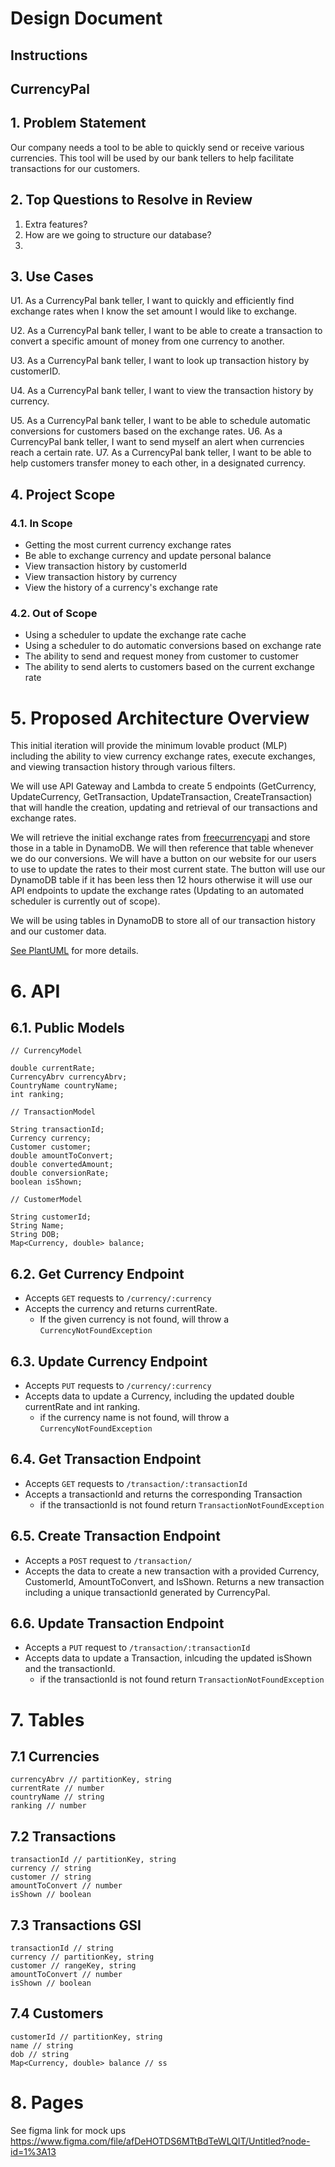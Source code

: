 # Design Document

## Instructions

## CurrencyPal

## 1. Problem Statement

Our company needs a tool to be able to quickly send or receive various currencies.  This tool will be used by our bank tellers to help facilitate transactions for our customers.

## 2. Top Questions to Resolve in Review

1. Extra features?
2. How are we going to structure our database?
3. 

## 3. Use Cases

U1. As a CurrencyPal bank teller, I want to quickly and efficiently find exchange rates when I know the set amount I would like to exchange.

U2. As a CurrencyPal bank teller, I want to be able to create a transaction to convert a specific amount of money from one currency to another.

U3. As a CurrencyPal bank teller, I want to look up transaction history by customerID.

U4. As a CurrencyPal bank teller, I want to view the transaction history by currency.

U5. As a CurrencyPal bank teller, I want to be able to schedule automatic conversions for customers based on the exchange rates.
U6. As a CurrencyPal bank teller, I want to send myself an alert when currencies reach a certain rate.
U7. As a CurrencyPal bank teller, I want to be able to help customers transfer money to each other, in a designated currency.

## 4. Project Scope


### 4.1. In Scope

* Getting the most current currency exchange rates
* Be able to exchange currency and update personal balance
* View transaction history by customerId
* View transaction history by currency
* View the history of a currency's exchange rate


### 4.2. Out of Scope

* Using a scheduler to update the exchange rate cache
* Using a scheduler to do automatic conversions based on exchange rate
* The ability to send and request money from customer to customer
* The ability to send alerts to customers based on the current exchange rate

# 5. Proposed Architecture Overview
This initial iteration will provide the minimum lovable product (MLP) including the ability to view currency exchange rates, execute exchanges, and viewing transaction history through various filters.

We will use API Gateway and Lambda to create 5 endpoints (GetCurrency, UpdateCurrency, GetTransaction, UpdateTransaction, CreateTransaction) that will handle the creation, updating and retrieval of our transactions and exchange rates.

We will retrieve the initial exchange rates from [freecurrencyapi](https://freecurrencyapi.com/) and store those in a table in DynamoDB.  We will then reference that table whenever we do our conversions.  We will have a button on our website for our users to use to update the rates to their most current state.  The button will use our DynamoDB table if it has been less then 12 hours otherwise it will use our API endpoints to update the exchange rates (Updating to an automated scheduler is currently out of scope).

We will be using tables in DynamoDB to store all of our transaction history and our customer data.

[See PlantUML](currencyConverterCD.puml) for more details.


# 6. API

## 6.1. Public Models


```
// CurrencyModel

double currentRate;
CurrencyAbrv currencyAbrv;
CountryName countryName;
int ranking;

// TransactionModel

String transactionId;
Currency currency;
Customer customer;
double amountToConvert;
double convertedAmount;
double conversionRate;
boolean isShown;

// CustomerModel

String customerId;
String Name;
String DOB;
Map<Currency, double> balance;
```


## 6.2. Get Currency Endpoint
* Accepts `GET` requests to `/currency/:currency`
* Accepts the currency  and returns currentRate.
    * If the given currency is not found, will throw a
      `CurrencyNotFoundException`

## 6.3. Update Currency Endpoint
* Accepts `PUT` requests to `/currency/:currency`
* Accepts data to update a Currency, including the updated double currentRate and int ranking.
  * if the currency name is not found, will throw a `CurrencyNotFoundException`
  
## 6.4. Get Transaction Endpoint
* Accepts `GET` requests to `/transaction/:transactionId`
* Accepts a transactionId and returns the corresponding Transaction
   * if the transactionId is not found return `TransactionNotFoundException`

## 6.5. Create Transaction Endpoint
* Accepts a `POST` request to `/transaction/`
* Accepts the data to create a new transaction with a provided Currency, CustomerId, AmountToConvert, and IsShown.  Returns a new transaction including a unique transactionId generated by CurrencyPal.

## 6.6. Update Transaction Endpoint
* Accepts a `PUT` request to `/transaction/:transactionId`
* Accepts data to update a Transaction, inlcuding the updated isShown and the transactionId.
   * if the transactionId is not found return `TransactionNotFoundException`


# 7. Tables

## 7.1 Currencies 
```
currencyAbrv // partitionKey, string
currentRate // number
countryName // string
ranking // number
```

## 7.2 Transactions
```
transactionId // partitionKey, string
currency // string
customer // string
amountToConvert // number
isShown // boolean
```

## 7.3 Transactions GSI
```
transactionId // string
currency // partitionKey, string
customer // rangeKey, string
amountToConvert // number
isShown // boolean
```

## 7.4 Customers
```
customerId // partitionKey, string
name // string
dob // string
Map<Currency, double> balance // ss
```
# 8. Pages

See figma link for mock ups
https://www.figma.com/file/afDeHOTDS6MTtBdTeWLQIT/Untitled?node-id=1%3A13
